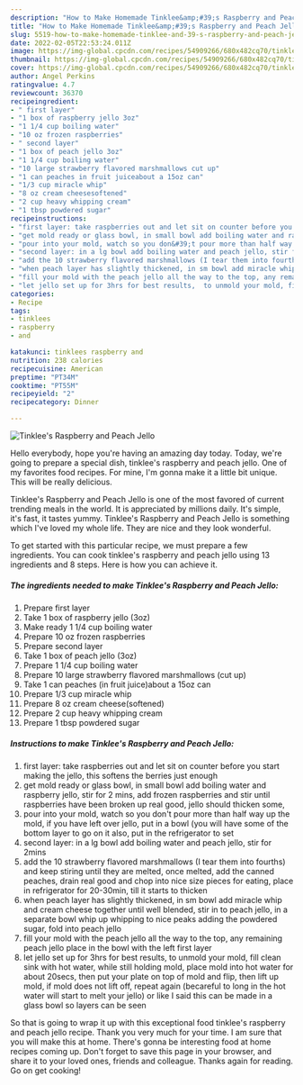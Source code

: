 ```yaml
---
description: "How to Make Homemade Tinklee&amp;#39;s Raspberry and Peach Jello"
title: "How to Make Homemade Tinklee&amp;#39;s Raspberry and Peach Jello"
slug: 5519-how-to-make-homemade-tinklee-and-39-s-raspberry-and-peach-jello
date: 2022-02-05T22:53:24.011Z
image: https://img-global.cpcdn.com/recipes/54909266/680x482cq70/tinklees-raspberry-and-peach-jello-recipe-main-photo.jpg
thumbnail: https://img-global.cpcdn.com/recipes/54909266/680x482cq70/tinklees-raspberry-and-peach-jello-recipe-main-photo.jpg
cover: https://img-global.cpcdn.com/recipes/54909266/680x482cq70/tinklees-raspberry-and-peach-jello-recipe-main-photo.jpg
author: Angel Perkins
ratingvalue: 4.7
reviewcount: 36370
recipeingredient:
- " first layer"
- "1 box of raspberry jello 3oz"
- "1 1/4 cup boiling water"
- "10 oz frozen raspberries"
- " second layer"
- "1 box of peach jello 3oz"
- "1 1/4 cup boiling water"
- "10 large strawberry flavored marshmallows cut up"
- "1 can peaches in fruit juiceabout a 15oz can"
- "1/3 cup miracle whip"
- "8 oz cream cheesesoftened"
- "2 cup heavy whipping cream"
- "1 tbsp powdered sugar"
recipeinstructions:
- "first layer: take raspberries out and let sit on counter before you start making the jello, this softens the berries just enough"
- "get mold ready or glass bowl, in small bowl add boiling water and raspberry jello,  stir for 2 mins, add frozen raspberries and stir until raspberries have been broken up real good, jello should thicken some,"
- "pour into your mold, watch so you don&#39;t pour more than half way up the mold, if you have left over jello, put in a bowl (you will have some of the bottom layer to go on it also, put in the refrigerator to set"
- "second layer: in a lg bowl add boiling water and peach jello, stir for 2mins"
- "add the 10 strawberry flavored marshmallows (I tear them into fourths) and keep stiring until they are melted, once melted, add the canned peaches, drain real good and chop into nice size pieces for eating, place in refrigerator for 20-30min, till it starts to thicken"
- "when peach layer has slightly thickened, in sm bowl add miracle whip and cream cheese together until well blended, stir in to peach jello, in a separate bowl whip up whipping to nice peaks adding the powdered sugar, fold into peach jello"
- "fill your mold with the peach jello all the way to the top, any remaining peach jello place in the bowl with the left first layer"
- "let jello set up for 3hrs for best results,  to unmold your mold, fill clean sink with hot water, while still holding mold, place mold into hot water for about 20secs, then put your plate on top of mold and flip, then lift up mold, if mold does not lift off, repeat again (becareful to long in the hot water will start to melt your jello) or like I said this can be made in a glass bowl so layers can be seen"
categories:
- Recipe
tags:
- tinklees
- raspberry
- and

katakunci: tinklees raspberry and 
nutrition: 238 calories
recipecuisine: American
preptime: "PT34M"
cooktime: "PT55M"
recipeyield: "2"
recipecategory: Dinner

---
```



![Tinklee&#39;s Raspberry and Peach Jello](https://img-global.cpcdn.com/recipes/54909266/680x482cq70/tinklees-raspberry-and-peach-jello-recipe-main-photo.jpg)

Hello everybody, hope you're having an amazing day today. Today, we're going to prepare a special dish, tinklee&#39;s raspberry and peach jello. One of my favorites food recipes. For mine, I'm gonna make it a little bit unique. This will be really delicious.

Tinklee&#39;s Raspberry and Peach Jello is one of the most favored of current trending meals in the world. It is appreciated by millions daily. It's simple, it's fast, it tastes yummy. Tinklee&#39;s Raspberry and Peach Jello is something which I've loved my whole life. They are nice and they look wonderful.




To get started with this particular recipe, we must prepare a few ingredients. You can cook tinklee&#39;s raspberry and peach jello using 13 ingredients and 8 steps. Here is how you can achieve it.

<!--inarticleads1-->

##### The ingredients needed to make Tinklee&#39;s Raspberry and Peach Jello:

1. Prepare  first layer
1. Take 1 box of raspberry jello (3oz)
1. Make ready 1 1/4 cup boiling water
1. Prepare 10 oz frozen raspberries
1. Prepare  second layer
1. Take 1 box of peach jello (3oz)
1. Prepare 1 1/4 cup boiling water
1. Prepare 10 large strawberry flavored marshmallows (cut up)
1. Take 1 can peaches (in fruit juice)about a 15oz can
1. Prepare 1/3 cup miracle whip
1. Prepare 8 oz cream cheese(softened)
1. Prepare 2 cup heavy whipping cream
1. Prepare 1 tbsp powdered sugar




<!--inarticleads2-->

##### Instructions to make Tinklee&#39;s Raspberry and Peach Jello:

1. first layer: take raspberries out and let sit on counter before you start making the jello, this softens the berries just enough
1. get mold ready or glass bowl, in small bowl add boiling water and raspberry jello,  stir for 2 mins, add frozen raspberries and stir until raspberries have been broken up real good, jello should thicken some,
1. pour into your mold, watch so you don&#39;t pour more than half way up the mold, if you have left over jello, put in a bowl (you will have some of the bottom layer to go on it also, put in the refrigerator to set
1. second layer: in a lg bowl add boiling water and peach jello, stir for 2mins
1. add the 10 strawberry flavored marshmallows (I tear them into fourths) and keep stiring until they are melted, once melted, add the canned peaches, drain real good and chop into nice size pieces for eating, place in refrigerator for 20-30min, till it starts to thicken
1. when peach layer has slightly thickened, in sm bowl add miracle whip and cream cheese together until well blended, stir in to peach jello, in a separate bowl whip up whipping to nice peaks adding the powdered sugar, fold into peach jello
1. fill your mold with the peach jello all the way to the top, any remaining peach jello place in the bowl with the left first layer
1. let jello set up for 3hrs for best results,  to unmold your mold, fill clean sink with hot water, while still holding mold, place mold into hot water for about 20secs, then put your plate on top of mold and flip, then lift up mold, if mold does not lift off, repeat again (becareful to long in the hot water will start to melt your jello) or like I said this can be made in a glass bowl so layers can be seen




So that is going to wrap it up with this exceptional food tinklee&#39;s raspberry and peach jello recipe. Thank you very much for your time. I am sure that you will make this at home. There's gonna be interesting food at home recipes coming up. Don't forget to save this page in your browser, and share it to your loved ones, friends and colleague. Thanks again for reading. Go on get cooking!
